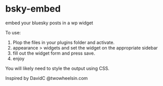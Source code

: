 # bsky-embed
embed your bluesky posts in a wp widget

To use:

1. Plop the files in your plugins folder and activate.
2. appearance > widgets and set the widget on the appropriate sidebar
3. fill out the widget form and press save.
4. enjoy

You will likely need to style the output using CSS.



Inspired by DavidC @twowheelsin.com
